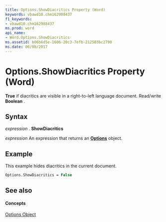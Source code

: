 ```yaml
---
title: Options.ShowDiacritics Property (Word)
keywords: vbawd10.chm162988437
f1_keywords:
- vbawd10.chm162988437
ms.prod: word
api_name:
- Word.Options.ShowDiacritics
ms.assetid: b06b6d5e-1606-20c3-7efb-212503bc2790
ms.date: 06/08/2017
---
```



# Options.ShowDiacritics Property (Word)

 **True** if diacritics are visible in a right-to-left language document. Read/write **Boolean** .


## Syntax

 _expression_ . **ShowDiacritics**

 _expression_ An expression that returns an **[Options](Word.Options.md)** object.


## Example

This example hides diacritics in the current document.


```vb
Options.ShowDiacritics = False
```


## See also


#### Concepts


[Options Object](Word.Options.md)

